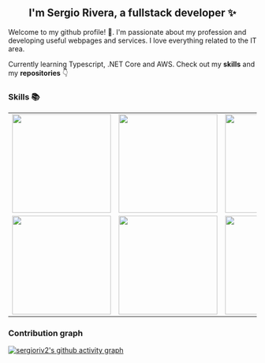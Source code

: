 <div align="center" width="300">
  <h2>I'm Sergio Rivera, a fullstack developer ✨</h1>
  <p align="left">Welcome to my github profile! 🌟. I'm passionate about my profession and developing useful webpages and services. I love everything related to the      IT area.</p>
  <p align="left">Currently learning Typescript, .NET Core and AWS. Check out my <strong>skills</strong> and my <strong>repositories</strong> 👇</p>
</div>
<div>
  <h3>Skills 📚</h3>
  <table>
    <tr>
      <td><img src="https://cdn.iconscout.com/icon/free/png-256/react-3-1175109.png" width="200"/></td>
      <td><img src="https://cdn.iconscout.com/icon/free/png-512/node-js-1174925.png" width="200"/></td>
      <td><img src="https://cdn.iconscout.com/icon/free/png-512/redux-283024.png" width="200"/></td>
      <td><img src="https://cdn.iconscout.com/icon/free/png-512/jira-3521518-2945021.png" width="200"/></td>
      <td><img src="https://cdn.iconscout.com/icon/free/png-512/mongodb-3521676-2945120.png" width="200"/></td>
      <td><img src="https://cdn.iconscout.com/icon/free/png-512/mysql-4-226026.png" width="200"/></td>
      <td><img src="https://cdn.iconscout.com/icon/free/png-512/sql-4-190807.png" width="200"/></td>
    </tr>
     <tr>
      <td><img src="https://cdn.iconscout.com/icon/free/png-512/postgresql-10-1175121.png" width="200"/></td>
      <td><img src="https://cdn.iconscout.com/icon/free/png-512/typescript-1-1175078.png" width="200"/></td>
      <td><img src="https://cdn.iconscout.com/icon/free/png-512/javascript-2752148-2284965.png" width="200"/></td>
      <td><img src="https://cdn.iconscout.com/icon/free/png-512/html-2752158-2284975.png" width="200"/></td>
      <td><img src="https://cdn.iconscout.com/icon/free/png-512/css3-11-1175239.png" width="200"/></td>
      <td><img src="https://cdn.iconscout.com/icon/free/png-512/bootstrap-226077.png" width="200"/></td>
      <td><img src="https://cdn.iconscout.com/icon/free/png-512/npm-226037.png" width="200"/></td>
    </tr>
  </table>
</div>
<h3>Contribution graph</h3>

[![sergioriv2's github activity graph](https://activity-graph.herokuapp.com/graph?username=sergioriv2&theme=react-dark)](https://github.com/sergioriv2/github-readme-activity-graph)

<!--
**sergioriv2/sergioriv2** is a ✨ _special_ ✨ repository because its `README.md` (this file) appears on your GitHub profile.

Here are some ideas to get you started:

- 🔭 I’m currently working on ...
- 🌱 I’m currently learning ...
- 👯 I’m looking to collaborate on ...
- 🤔 I’m looking for help with ...
- 💬 Ask me about ...
- 📫 How to reach me: ...
- 😄 Pronouns: ...
- ⚡ Fun fact: ...
-->
